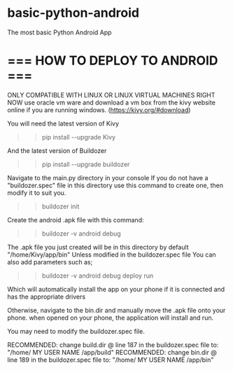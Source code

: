 # basic-python-android
The most basic Python Android App

# === HOW TO DEPLOY TO ANDROID === #
 ONLY COMPATIBLE WITH LINUX OR LINUX VIRTUAL MACHINES RIGHT NOW
 use oracle vm ware and download a vm box from the kivy website online
 if you are running windows. (https://kivy.org/#download)

 You will need the latest version of Kivy
>> pip install --upgrade Kivy

 And the latest version of Buildozer
>> pip install --upgrade buildozer

 Navigate to the main.py directory in your console
 If you do not have a "buildozer.spec" file in this directory
 use this command to create one, then modify it to suit you.

>> buildozer init

 Create the android .apk file with this command:

>> buildozer -v android debug

 The .apk file you just created will be in this directory by default "/home/Kivy/app/bin"
 Unless modified in the buildozer.spec file
 You can also add parameters such as;

>> buildozer -v android debug deploy run

 Which will automatically install the app on your phone
 if it is connected and has the appropriate drivers

 Otherwise, navigate to the bin.dir
 and manually move the .apk file onto your phone.
 when opened on your phone, the application will install and run.

 You may need to modify the buildozer.spec file.

 RECOMMENDED: change build.dir @ line 187
 in the buildozer.spec file to: "/home/ MY USER NAME /app/build"
 RECOMMENDED: change bin.dir @ line 189
 in the buildozer.spec file to: "/home/ MY USER NAME /app/bin"
